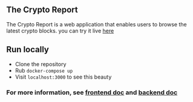 ## The Crypto Report

The Crypto Report is a web application that enables users to browse the latest crypto blocks. you can try it live [here](https://th-crypto-report.vercel.app/)

## Run locally

- Clone the repository
- Rub `docker-compose up`
- Visit `localhost:3000` to see this beauty

### For more information, see [frontend doc](https://github.com/NuriCareers/Abdelrahman-Abdelsalam-coding-challenge/blob/main/frontend/README.md) and [backend doc](https://github.com/NuriCareers/Abdelrahman-Abdelsalam-coding-challenge/blob/main/backend/README.md)
